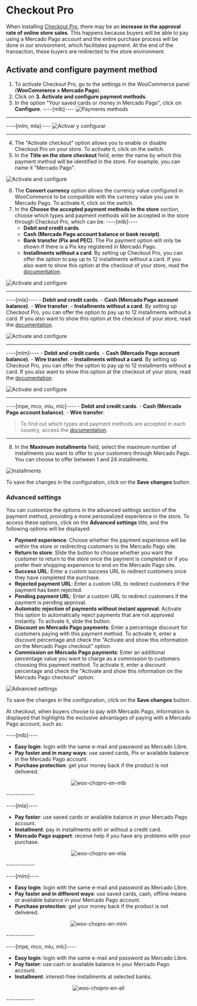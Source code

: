 # Checkout Pro

When installing [Checkout Pro](/developers/en/docs/checkout-pro/landing), there may be an **increase in the approval rate of online store sales**. This happens because buyers will be able to pay using a Mercado Pago account and the entire purchase process will be done in our environment, which facilitates payment. At the end of the transaction, these buyers are redirected to the store environment.

## Activate and configure payment method

1. To activate Checkout Pro, go to the settings in the WooCommerce panel (**WooCommerce > Mercado Pago**).
2. Click on **3. Activate and configure payment methods**.
3. In the option "Your saved cards or money in Mercado Pago", click on **Configure**.
----[mlb]----
![Payments methods](/images/woocomerce/active-and-configure-pt-br.png)

------------
----[mlm, mla]----
![Activar y configurar](/images/woocomerce/cho-pro-active-configure-es.png)

------------
4. The "Activate checkout" option allows you to enable or disable Checkout Pro on your store. To activate it, click on the switch.
5. In the **Title on the store checkout** field, enter the name by which this payment method will be identified in the store. For example, you can name it "Mercado Pago".

![Activate and configure](/images/woocomerce/cho-pro-activate-title-es.png)

6. The **Convert currency** option allows the currency value configured in WooCommerce to be compatible with the currency value you use in Mercado Pago. To activate it, click on the switch.
7. In the **Choose the accepted payment methods in the store** section, choose which types and payment methods will be accepted in the store through Checkout Pro, which can be:
----[mlb]----
    - **Debit and credit cards**.
    - **Cash (Mercado Pago account balance or bank receipt)**.
    - **Bank transfer (Pix and PEC)**. The Pix payment option will only be shown if there is a Pix key registered in Mercado Pago.
    - **Installments without a card**. By setting up Checkout Pro, you can offer the option to pay up to 12 installments without a card. If you also want to show this option at the checkout of your store, read the [documentation](/developers/en/docs/woocommerce/payments-configuration/mercado-credito).

![Activate and configure](/images/woocomerce/cho-pro-convert-payments-methods-pt.png)

------------
----[mla]----
    - **Debit and credit cards**.
    - **Cash (Mercado Pago account balance)**.
    - **Wire transfer**.
    - **Installments without a card**. By setting up Checkout Pro, you can offer the option to pay up to 12 installments without a card. If you also want to show this option at the checkout of your store, read the [documentation](/developers/en/docs/woocommerce/payments-configuration/mercado-credito).

![Activate and configure](/images/woocomerce/cho-pro-payments-methods-es-ar.png)

------------
----[mlm]----
    - **Debit and credit cards**.
    - **Cash (Mercado Pago account balance)**.
    - **Wire transfer**.
    - **Installments without a card**. By setting up Checkout Pro, you can offer the option to pay up to 12 installments without a card. If you also want to show this option at the checkout of your store, read the [documentation](/developers/en/docs/woocommerce/payments-configuration/mercado-credito).

![Activate and configure](/images/woocomerce/cho-pro-payments-methods-es-mx.png)
    
------------
----[mpe, mco, mlu, mlc]----
    - **Debit and credit cards**.
    - **Cash (Mercado Pago account balance)**.
    - **Wire transfer**.

> To find out which types and payment methods are accepted in each country, access the [documentation](/developers/en/docs/sales-processing/payment-methods).

------------
8. In the **Maximum installments** field, select the maximum number of installments you want to offer to your customers through Mercado Pago. You can choose to offer between 1 and 24 installments.

![Installments](/images/woocomerce/cho-pro-installment-es.png)

To save the changes in the configuration, click on the **Save changes** button.

### Advanced settings

You can customize the options in the advanced settings section of the payment method, providing a more personalized experience in the store. To access these options, click on the **Advanced settings** title, and the following options will be displayed:

- **Payment experience**: Choose whether the payment experience will be within the store or redirecting customers to the Mercado Pago site.
- **Return to store**: Slide the button to choose whether you want the customer to return to the store once the payment is completed or if you prefer their shopping experience to end on the Mercado Pago site.
- **Success URL**: Enter a custom success URL to redirect customers once they have completed the purchase.
- **Rejected payment URL**: Enter a custom URL to redirect customers if the payment has been rejected.
- **Pending payment URL**: Enter a custom URL to redirect customers if the payment is pending approval.
- **Automatic rejection of payments without instant approval**: Activate this option to automatically reject payments that are not approved instantly. To activate it, slide the button.
- **Discount on Mercado Pago payments**: Enter a percentage discount for customers paying with this payment method. To activate it, enter a discount percentage and check the "Activate and show this information on the Mercado Pago checkout" option.
- **Commission on Mercado Pago payments**: Enter an additional percentage value you want to charge as a commission to customers choosing this payment method. To activate it, enter a discount percentage and check the "Activate and show this information on the Mercado Pago checkout" option.

![Advanced settings](/images/woocomerce/cho-pro-advanced-settings-es.gif)

To save the changes in the configuration, click on the **Save changes** button.

At checkout, when buyers choose to pay with Mercado Pago, information is displayed that highlights the exclusive advantages of paying with a Mercado Pago account, such as:

----[mlb]----
* **Easy login**: login with the same e-mail and password as Mercado Libre.
* **Pay faster and in many ways**: use saved cards, Pix or available balance in the Mercado Pago account.
* **Purchase protection**: get your money back if the product is not delivered.

<center>

![woo-chopro-en-mlb](/images/woocomerce/mlb-preview.png)

</center>
------------

----[mla]----
* **Pay faster**: use saved cards or available balance in your Mercado Pago account.
* **Installment**: pay in installments with or without a credit card.
* **Mercado Pago support**: receive help if you have any problems with your purchase.

<center>

![woo-chopro-en-mla](/images/woocomerce/mla-preview.png)

</center>
------------

----[mlm]----
* **Easy login**: login with the same e-mail and password as Mercado Libre.
* **Pay faster and in different ways**: use saved cards, cash, offline means or available balance in your Mercado Pago account.
* **Purchase protection**: get your money back if the product is not delivered.

<center>

![woo-chopro-en-mlm](/images/woocomerce/mlm-preview.png)

</center>
------------

----[mpe, mco, mlu, mlc]----
* **Easy login**: login with the same e-mail and password as Mercado Libre.
* **Pay faster**: use cash or available balance in your Mercado Pago account.
* **Installment**: interest-free installments at selected banks.

<center>

![woo-chopro-en-all](/images/woocomerce/all-preview.png)

</center>
------------